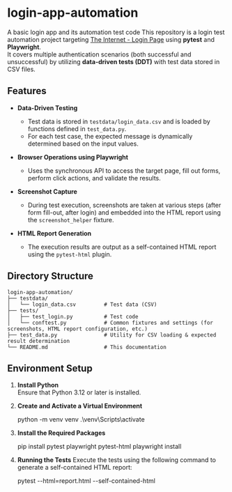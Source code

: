 # login-app-automation
A basic login app and its automation test code
This repository is a login test automation project targeting [The Internet - Login Page](https://the-internet.herokuapp.com/login) using **pytest** and **Playwright**.  
It covers multiple authentication scenarios (both successful and unsuccessful) by utilizing **data-driven tests (DDT)** with test data stored in CSV files.

## Features

- **Data-Driven Testing**
  - Test data is stored in `testdata/login_data.csv` and is loaded by functions defined in `test_data.py`.
  - For each test case, the expected message is dynamically determined based on the input values.

- **Browser Operations using Playwright**
  - Uses the synchronous API to access the target page, fill out forms, perform click actions, and validate the results.

- **Screenshot Capture**
  - During test execution, screenshots are taken at various steps (after form fill-out, after login) and embedded into the HTML report using the `screenshot_helper` fixture.

- **HTML Report Generation**
  - The execution results are output as a self-contained HTML report using the `pytest-html` plugin.

## Directory Structure

```plaintext
login-app-automation/
├── testdata/
│   └── login_data.csv         # Test data (CSV)
├── tests/
│   ├── test_login.py          # Test code
│   └── conftest.py            # Common fixtures and settings (for screenshots, HTML report configuration, etc.)
├── test_data.py               # Utility for CSV loading & expected result determination
└── README.md                  # This documentation
```

## Environment Setup

1. **Install Python**  
   Ensure that Python 3.12 or later is installed.

2. **Create and Activate a Virtual Environment**

   python -m venv venv
   .\venv\Scripts\activate

3. **Install the Required Packages**

    pip install pytest playwright pytest-html
    playwright install

4. **Running the Tests**
    Execute the tests using the following command to generate a self-contained HTML report:

    pytest --html=report.html --self-contained-html
